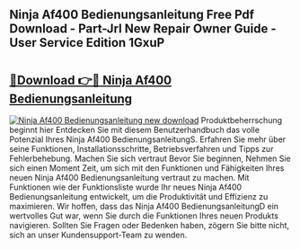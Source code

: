 ## Ninja Af400 Bedienungsanleitung Free Pdf Download - Part-Jrl New Repair Owner Guide - User Service Edition 1GxuP

# <h2><a href="http://df1kwk.blite.top/?on=Ninja+Af400+Bedienungsanleitung">🔗Download 👉🔴 Ninja Af400 Bedienungsanleitung</a></h2>

[![Ninja Af400 Bedienungsanleitung new download](https://i.imgur.com/lujVjoI.png)](http://df1kwk.blite.top/?on=Ninja+Af400+Bedienungsanleitung)
Produktbeherrschung beginnt hier Entdecken Sie mit diesem Benutzerhandbuch das volle Potenzial Ihres Ninja Af400 BedienungsanleitungS. Erfahren Sie mehr über seine Funktionen, Installationsschritte, Betriebsverfahren und Tipps zur Fehlerbehebung. Machen Sie sich vertraut Bevor Sie beginnen, Nehmen Sie sich einen Moment Zeit, um sich mit den Funktionen und Fähigkeiten Ihres neuen Ninja Af400 Bedienungsanleitung vertraut zu machen. Mit Funktionen wie der Funktionsliste wurde Ihr neues Ninja Af400 Bedienungsanleitung entwickelt, um die Produktivität und Effizienz zu maximieren. Wir hoffen, dass das Ninja Af400 BedienungsanleitungD ein wertvolles Gut war, wenn Sie durch die Funktionen Ihres neuen Produkts navigieren. Sollten Sie Fragen oder Bedenken haben, zögern Sie bitte nicht, sich an unser Kundensupport-Team zu wenden.
